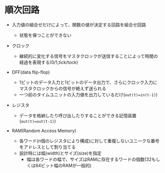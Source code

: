 # 順次回路
- 入力値の組合せだけによって、関数の値が決定する回路を組合せ回路
  - 状態を保つことができない 

- クロック
  - 継続的に変化する信号をマスタクロックが送信することによって時間の経過を表現する(0/1,tick/tock)
  
- DFF(data flip-flop)
  - 1ビットのデータ入力と1ビットのデータ出力で、さらにクロック入力にマスタクロックからの信号が絶えず送られる
  - 一つ前のタイムユニットの入力値を出力しているだけ(`out(t)=in(t-1)`)
  
- レジスタ
  - データを格納したり呼び出したりすることができる記憶装置(`out(t)=out(t-1)`)

- RAM(Random Access Memory)
  - 各ワード(n個のレジスタにより構成)に対して重複しないユニークな番号をアドレスとして割り当てる
  - 設計時には幅(width)とサイズ(size)を指定
    - 幅は各ワードの幅で、サイズはRAMに存在するワードの個数(32もしくは64ビット幅のRAMが一般的)
